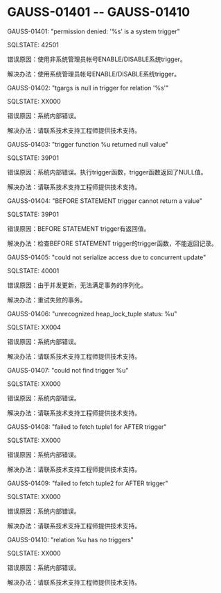 # GAUSS-01401 -- GAUSS-01410

GAUSS-01401: "permission denied: '%s' is a system trigger"

SQLSTATE: 42501

错误原因：使用非系统管理员帐号ENABLE/DISABLE系统trigger。

解决办法：使用系统管理员帐号ENABLE/DISABLE系统trigger。

GAUSS-01402: "tgargs is null in trigger for relation '%s'"

SQLSTATE: XX000

错误原因：系统内部错误。

解决办法：请联系技术支持工程师提供技术支持。

GAUSS-01403: "trigger function %u returned null value"

SQLSTATE: 39P01

错误原因：系统内部错误。执行trigger函数，trigger函数返回了NULL值。

解决办法：请联系技术支持工程师提供技术支持。

GAUSS-01404: "BEFORE STATEMENT trigger cannot return a value"

SQLSTATE: 39P01

错误原因：BEFORE STATEMENT trigger有返回值。

解决办法：检查BEFORE STATEMENT trigger的trigger函数，不能返回记录。

GAUSS-01405: "could not serialize access due to concurrent update"

SQLSTATE: 40001

错误原因：由于并发更新，无法满足事务的序列化。

解决办法：重试失败的事务。

GAUSS-01406: "unrecognized heap\_lock\_tuple status: %u"

SQLSTATE: XX004

错误原因：系统内部错误。

解决办法：请联系技术支持工程师提供技术支持。

GAUSS-01407: "could not find trigger %u"

SQLSTATE: XX000

错误原因：系统内部错误。

解决办法：请联系技术支持工程师提供技术支持。

GAUSS-01408: "failed to fetch tuple1 for AFTER trigger"

SQLSTATE: XX000

错误原因：系统内部错误。

解决办法：请联系技术支持工程师提供技术支持。

GAUSS-01409: "failed to fetch tuple2 for AFTER trigger"

SQLSTATE: XX000

错误原因：系统内部错误。

解决办法：请联系技术支持工程师提供技术支持。

GAUSS-01410: "relation %u has no triggers"

SQLSTATE: XX000

错误原因：系统内部错误。

解决办法：请联系技术支持工程师提供技术支持。

